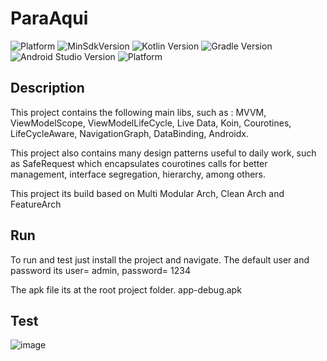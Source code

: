 
# ParaAqui

![Platform](https://img.shields.io/badge/Plataform-Android-green)
![MinSdkVersion](https://img.shields.io/badge/MinSdkVersion-%2024%2B-green)
![Kotlin Version](https://img.shields.io/badge/Kotlin%20Version-1.7.21-orange)
![Gradle Version](https://img.shields.io/badge/Gradle%20Version-7.5-blue)
![Android Studio Version](https://img.shields.io/badge/Android%20Studio%20Version-Giraffe-blue)
![Platform](https://img.shields.io/badge/Jetpack%20Components-green)

## Description
This project contains the following main libs, such as : MVVM, ViewModelScope, ViewModelLifeCycle, Live Data, Koin, Courotines, LifeCycleAware, NavigationGraph, DataBinding, Androidx.

This project also contains many design patterns useful to daily work, such as SafeRequest which encapsulates courotines calls for better management, interface segregation, hierarchy, among others.

This project its build based on Multi Modular Arch, Clean Arch and FeatureArch

## Run
To run and test just install the project and navigate. The default user and password its user= admin, password= 1234

The apk file its at the root project folder. app-debug.apk

## Test
![image](https://github.com/HumbertoKalex/Paraaqui/assets/34062777/bb0a3dab-8972-46d2-a378-f82d855ed840)

